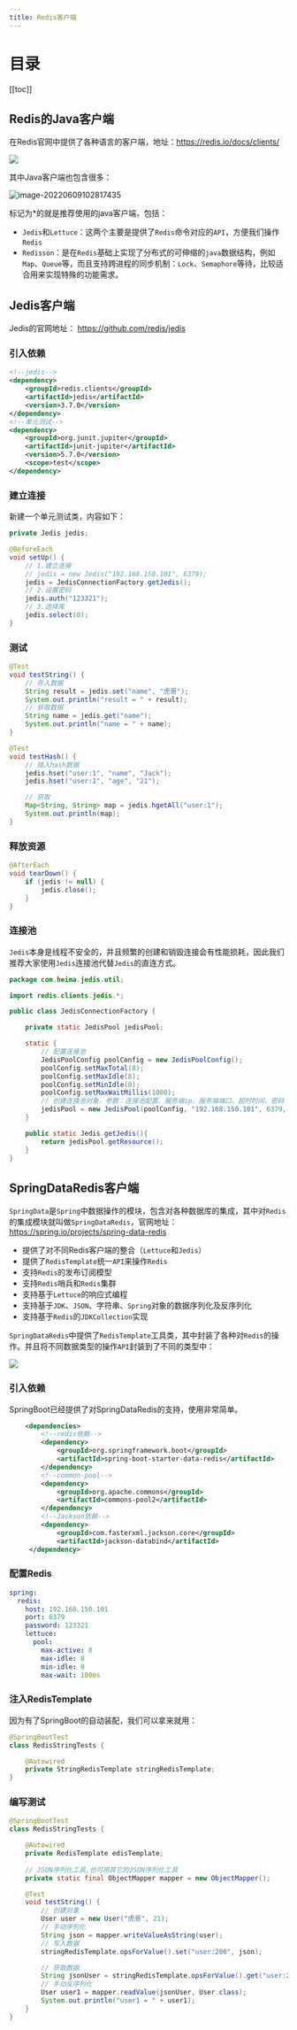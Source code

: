 ```yaml
---
title: Redis客户端
---
```


# 目录

[[toc]]

## Redis的Java客户端

在Redis官网中提供了各种语言的客户端，地址：https://redis.io/docs/clients/

![](./img/9f68ivq.png)

其中Java客户端也包含很多：

![image-20220609102817435](./img/image-20220609102817435-165735883948534.png)

标记为*的就是推荐使用的java客户端，包括：

- `Jedis`和`Lettuce`：这两个主要是提供了`Redis`命令对应的`API`，方便我们操作`Redis`
- `Redisson`：是在`Redis`基础上实现了分布式的可伸缩的`java`数据结构，例如`Map`、`Queue`等，而且支持跨进程的同步机制：`Lock`、`Semaphore`等待，比较适合用来实现特殊的功能需求。





## Jedis客户端

Jedis的官网地址： https://github.com/redis/jedis

### 引入依赖

```xml
<!--jedis-->
<dependency>
    <groupId>redis.clients</groupId>
    <artifactId>jedis</artifactId>
    <version>3.7.0</version>
</dependency>
<!--单元测试-->
<dependency>
    <groupId>org.junit.jupiter</groupId>
    <artifactId>junit-jupiter</artifactId>
    <version>5.7.0</version>
    <scope>test</scope>
</dependency>
```



### 建立连接

新建一个单元测试类，内容如下：

```java
private Jedis jedis;

@BeforeEach
void setUp() {
    // 1.建立连接
    // jedis = new Jedis("192.168.150.101", 6379);
    jedis = JedisConnectionFactory.getJedis();
    // 2.设置密码
    jedis.auth("123321");
    // 3.选择库
    jedis.select(0);
}
```



### 测试

```java
@Test
void testString() {
    // 存入数据
    String result = jedis.set("name", "虎哥");
    System.out.println("result = " + result);
    // 获取数据
    String name = jedis.get("name");
    System.out.println("name = " + name);
}

@Test
void testHash() {
    // 插入hash数据
    jedis.hset("user:1", "name", "Jack");
    jedis.hset("user:1", "age", "21");

    // 获取
    Map<String, String> map = jedis.hgetAll("user:1");
    System.out.println(map);
}
```



### 释放资源

```java
@AfterEach
void tearDown() {
    if (jedis != null) {
        jedis.close();
    }
}
```



### 连接池

`Jedis`本身是线程不安全的，并且频繁的创建和销毁连接会有性能损耗，因此我们推荐大家使用`Jedis`连接池代替`Jedis`的直连方式。

```java
package com.heima.jedis.util;

import redis.clients.jedis.*;

public class JedisConnectionFactory {

    private static JedisPool jedisPool;

    static {
        // 配置连接池
        JedisPoolConfig poolConfig = new JedisPoolConfig();
        poolConfig.setMaxTotal(8);
        poolConfig.setMaxIdle(8);
        poolConfig.setMinIdle(0);
        poolConfig.setMaxWaitMillis(1000);
        // 创建连接池对象，参数：连接池配置、服务端ip、服务端端口、超时时间、密码
        jedisPool = new JedisPool(poolConfig, "192.168.150.101", 6379, 1000, "123321");
    }

    public static Jedis getJedis(){
        return jedisPool.getResource();
    }
}
```



## SpringDataRedis客户端

`SpringData`是`Spring`中数据操作的模块，包含对各种数据库的集成，其中对`Redis`的集成模块就叫做`SpringDataRedis`，官网地址：https://spring.io/projects/spring-data-redis

- 提供了对不同Redis客户端的整合（`Lettuce`和`Jedis`）
- 提供了`RedisTemplate`统一`API`来操作`Redis`
- 支持`Redis`的发布订阅模型
- 支持`Redis`哨兵和`Redis`集群
- 支持基于`Lettuce`的响应式编程
- 支持基于`JDK`、`JSON`、字符串、`Spring`对象的数据序列化及反序列化
- 支持基于`Redis`的`JDKCollection`实现



`SpringDataRedis`中提供了`RedisTemplate`工具类，其中封装了各种对`Redis`的操作。并且将不同数据类型的操作`API`封装到了不同的类型中：

![](./img/UFlNIV0.png)

### 引入依赖

SpringBoot已经提供了对SpringDataRedis的支持，使用非常简单。

```xml
	<dependencies>
        <!--redis依赖-->
        <dependency>
            <groupId>org.springframework.boot</groupId>
            <artifactId>spring-boot-starter-data-redis</artifactId>
        </dependency>
        <!--common-pool-->
        <dependency>
            <groupId>org.apache.commons</groupId>
            <artifactId>commons-pool2</artifactId>
        </dependency>
        <!--Jackson依赖-->
        <dependency>
            <groupId>com.fasterxml.jackson.core</groupId>
            <artifactId>jackson-databind</artifactId>
     </dependency>
```



### 配置Redis

```yaml
spring:
  redis:
    host: 192.168.150.101
    port: 6379
    password: 123321
    lettuce:
      pool:
        max-active: 8
        max-idle: 8
        min-idle: 0
        max-wait: 100ms
```



### 注入RedisTemplate

因为有了SpringBoot的自动装配，我们可以拿来就用：

```java
@SpringBootTest
class RedisStringTests {

    @Autowired
    private StringRedisTemplate stringRedisTemplate;
}
```



### 编写测试

```java
@SpringBootTest
class RedisStringTests {

    @Autowired
    private RedisTemplate edisTemplate;
    
    // JSON序列化工具,也可用其它的JSON序列化工具
	private static final ObjectMapper mapper = new ObjectMapper();

    @Test
    void testString() {
        // 创建对象
    	User user = new User("虎哥", 21);
    	// 手动序列化
    	String json = mapper.writeValueAsString(user);
    	// 写入数据
    	stringRedisTemplate.opsForValue().set("user:200", json);

    	// 获取数据
    	String jsonUser = stringRedisTemplate.opsForValue().get("user:200");
    	// 手动反序列化
    	User user1 = mapper.readValue(jsonUser, User.class);
    	System.out.println("user1 = " + user1);
    }
}
```
